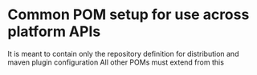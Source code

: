 # Common POM setup for use across platform APIs

It is meant to contain only the repository definition for distribution and maven plugin configuration
All other POMs must extend from this